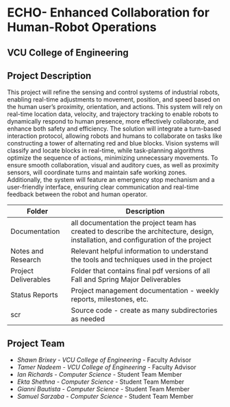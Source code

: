 # ECHO- Enhanced Collaboration for Human-Robot Operations
## VCU College of Engineering
## Project Description
This project will refine the sensing and control systems of industrial robots, enabling real-time adjustments to movement, position, and speed based on the human user’s proximity, orientation, and actions. This system will rely on real-time location data, velocity, and trajectory tracking to enable robots to dynamically respond to human presence, more effectively collaborate, and enhance both safety and efficiency. The solution will integrate a turn-based interaction protocol, allowing robots and humans to collaborate on tasks like constructing a tower of alternating red and blue blocks. Vision systems will classify and locate blocks in real-time, while task-planning algorithms optimize the sequence of actions, minimizing unnecessary movements. To ensure smooth collaboration, visual and auditory cues, as well as proximity sensors, will coordinate turns and maintain safe working zones. Additionally, the system will feature an emergency stop mechanism and a user-friendly interface, ensuring clear communication and real-time feedback between the robot and human operator.


| Folder | Description |
|---|---|
| Documentation |  all documentation the project team has created to describe the architecture, design, installation, and configuration of the project |
| Notes and Research | Relevant helpful information to understand the tools and techniques used in the project |
| Project Deliverables | Folder that contains final pdf versions of all Fall and Spring Major Deliverables |
| Status Reports | Project management documentation - weekly reports, milestones, etc. |
| scr | Source code - create as many subdirectories as needed |

## Project Team
- *Shawn Brixey*  - *VCU College of Engineering* - Faculty Advisor
- *Tamer Nadeem* - *VCU College of Engineering* - Faculty Advisor
- *Ian Richards* - *Computer Science* - Student Team Member
- *Ekta Shethna* - *Computer Science* - Student Team Member
- *Gianni Bautista* - *Computer Science* - Student Team Member
- *Samuel Sarzaba* - *Computer Science* - Student Team Member
